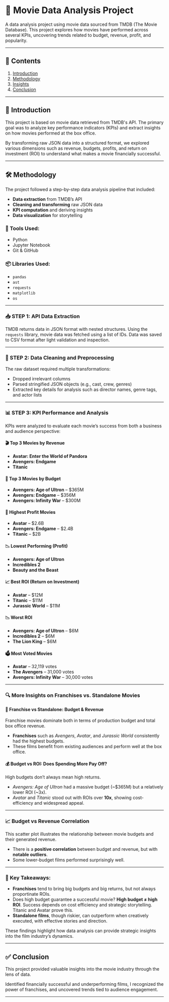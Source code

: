 
# 🎥 Movie Data Analysis Project

A data analysis project using movie data sourced from TMDB (The Movie Database). This project explores how movies have performed across several KPIs, uncovering trends related to budget, revenue, profit, and popularity.

---

## 📁 Contents

1. [Introduction](#introduction)  
2. [Methodology](#methodology)  
3. [Insights](#insights)  
4. [Conclusion](#conclusion)

---

## 📌 Introduction

This project is based on movie data retrieved from TMDB's API. The primary goal was to analyze key performance indicators (KPIs) and extract insights on how movies performed at the box office.

By transforming raw JSON data into a structured format, we explored various dimensions such as revenue, budgets, profits, and return on investment (ROI) to understand what makes a movie financially successful.

---

## 🛠️ Methodology

The project followed a step-by-step data analysis pipeline that included:

- **Data extraction** from TMDB’s API
- **Cleaning and transforming** raw JSON data
- **KPI computation** and deriving insights
- **Data visualization** for storytelling

### 🔧 Tools Used:
- Python  
- Jupyter Notebook  
- Git & GitHub  

### 📦 Libraries Used:
- `pandas`  
- `ast`  
- `requests`  
- `matplotlib`  
- `os`

---

### 📥 STEP 1: API Data Extraction

TMDB returns data in JSON format with nested structures. Using the `requests` library, movie data was fetched using a list of IDs. Data was saved to CSV format after light validation and inspection.

---

### 🧹 STEP 2: Data Cleaning and Preprocessing

The raw dataset required multiple transformations:
- Dropped irrelevant columns
- Parsed stringified JSON objects (e.g., cast, crew, genres)
- Extracted key details for analysis such as director names, genre tags, and actor lists

---

### 📊 STEP 3: KPI Performance and Analysis

KPIs were analyzed to evaluate each movie’s success from both a business and audience perspective:

#### 🎬 Top 3 Movies by Revenue
- **Avatar: Enter the World of Pandora**
- **Avengers: Endgame**
- **Titanic**

#### 💸 Top 3 Movies by Budget
- **Avengers: Age of Ultron** – \$365M  
- **Avengers: Endgame** – \$356M  
- **Avengers: Infinity War** – \$300M  

#### 🤑 Highest Profit Movies
- **Avatar** – \$2.6B  
- **Avengers: Endgame** – \$2.4B  
- **Titanic** – \$2B  

#### 📉 Lowest Performing (Profit)
- **Avengers: Age of Ultron**  
- **Incredibles 2**  
- **Beauty and the Beast**  

#### 📈 Best ROI (Return on Investment)
- **Avatar** – $12M  
- **Titanic** – $11M  
- **Jurassic World** – $11M  

#### 📉 Worst ROI
- **Avengers: Age of Ultron** – $6M  
- **Incredibles 2** – $6M 
- **The Lion King** – $6M  

#### 🗳️ Most Voted Movies
- **Avatar** – 32,119 votes  
- **The Avengers** – 31,000 votes  
- **Avengers: Infinity War** – 30,000 votes  

---

### 🔍 More Insights on Franchises vs. Standalone Movies

#### 🎥 Franchise vs Standalone: Budget & Revenue

Franchise movies dominate both in terms of production budget and total box office revenue.


- **Franchises** such as *Avengers*, *Avatar*, and *Jurassic World* consistently had the highest budgets.
- These films benefit from existing audiences and perform well at the box office.

#### 💰 Budget vs ROI: Does Spending More Pay Off?

High budgets don’t always mean high returns.



- *Avengers: Age of Ultron* had a massive budget (~$365M) but a relatively lower ROI (~3x).
- *Avatar* and *Titanic* stood out with ROIs over **10x**, showing cost-efficiency and widespread appeal.

---

### 📈 Budget vs Revenue Correlation

This scatter plot illustrates the relationship between movie budgets and their generated revenue.



- There is a **positive correlation** between budget and revenue, but with **notable outliers**.
- Some lower-budget films performed surprisingly well.

---

### 🔑 Key Takeaways:
- **Franchises** tend to bring big budgets and big returns, but not always proportinate ROIs.
- Does high budget guarantee a successful movie? **High budget ≠ high ROI**. Success depends on cost efficiency and strategic storytelling. Titanic and Avatar prove this.
- **Standalone films**, though riskier, can outperform when creatively executed, with effective stories and direction.

These findings highlight how data analysis can provide strategic insights into the film industry’s dynamics.

---

## ✅ Conclusion

This project provided valuable insights into the movie industry through the lens of data.

Identified financially successful and underperforming films, I recognized the power of franchises, and uncovered trends tied to audience engagement.


---
```
